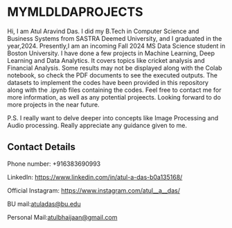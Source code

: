 # MYMLDLDAPROJECTS
Hi, I am Atul Aravind Das. I did my B.Tech in Computer Science and Business Systems from SASTRA Deemed University, and I graduated in the year,2024. Presently,I am an incoming Fall 2024 MS Data Science student in Boston University. I have done a few projects in Machine Learning, Deep Learning and Data Analytics. It covers topics like cricket analysis and Financial Analysis. Some results may not be displayed along with the Colab notebook, so check the PDF documents to see the executed outputs. The datasets to implement the codes have been provided in this repository along with the .ipynb files containing the codes. Feel free to contact me for more information, as well as any potential projeects. Looking forward to do more projects in the near future. 

P.S. I really want to delve deeper into concepts like Image Processing and Audio processing. Really appreciate any guidance given to me.

## Contact Details 

Phone number: +916383690993

LinkedIn: https://www.linkedin.com/in/atul-a-das-b0a135168/

Official Instagram: https://www.instagram.com/atul__a__das/

BU mail:atuladas@bu.edu

Personal Mail:atulbhaijaan@gmail.com
